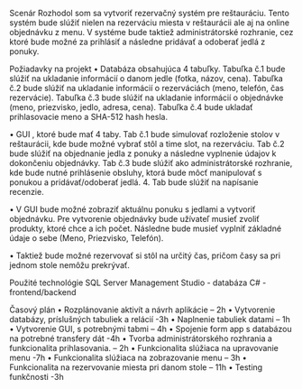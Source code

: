 Scenár
Rozhodol som sa vytvoriť rezervačný systém pre reštauráciu. Tento systém bude slúžiť nielen na rezerváciu miesta v reštaurácii ale aj na online objednávku z menu. V systéme bude taktiež administrátorské rozhranie, cez ktoré bude možné za prihlásiť a následne pridávať a odoberať jedlá z ponuky.

Požiadavky na projekt
•	Databáza obsahujúca 4 tabuľky. Tabuľka č.1 bude slúžiť na ukladanie informácií o danom jedle (fotka, názov, cena). Tabuľka č.2 bude slúžiť na ukladanie informácií o rezerváciách (meno, telefón, čas rezervácie). Tabuľka č.3  bude slúžiť na ukladanie informácií o objednávke (meno, priezvisko, jedlo, adresa, cena). Tabuľka č.4 bude ukladať prihlasovacie meno a SHA-512 hash hesla.

•	GUI , ktoré bude mať 4 taby. Tab č.1 bude simulovať rozloženie stolov v reštaurácii, kde bude možné vybrať stôl a time slot, na rezerváciu. Tab č.2 bude slúžiť na objednanie jedla z ponuky a následne vyplnenie údajov k dokončeniu objednávky. Tab č.3 bude slúžiť ako administrátorské rozhranie, kde bude nutné prihlásenie obsluhy, ktorá bude môcť manipulovať s ponukou a pridávať/odoberať jedlá. 4. Tab bude slúžiť na napísanie recenzie.

•	V GUI bude možné zobraziť aktuálnu ponuku s jedlami a vytvoriť objednávku. Pre vytvorenie objednávky bude užívateľ musieť zvoliť produkty, ktoré chce a ich počet. Následne bude musieť vyplniť základné údaje o sebe (Meno, Priezvisko, Telefón).

•	Taktiež bude možné rezervovať si stôl na určitý čas, pričom časy sa pri jednom stole nemôžu prekrývať.

Použité technológie
SQL Server Management Studio - databáza
C# - frontend/backend

Časový plán
•	Rozplánovanie aktivít a návrh aplikácie – 2h
•	Vytvorenie databázy, príslušných tabuliek a relácií -3h
•	Naplnenie tabuliek datami – 1h
•	Vytvorenie GUI, s potrebnými tabmi – 4h
•	Spojenie form app s databázou na potrebné transfery dát -4h
•	Tvorba administrátorského rozhrania a funkcionalita prihlasovania. – 2h
•	Funkcionalita slúžiaca na upravovanie menu -7h
•	Funkcionalita slúžiaca na zobrazovanie menu – 3h
•	Funkcionalita na rezervovanie miesta pri danom stole – 11h
•	Testing funkčnosti -3h
